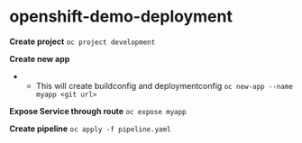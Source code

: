 # openshift-demo-deployment

**Create project**
`oc project development`

**Create new app** 
* * This will create buildconfig and deploymentconfig
`oc new-app --name myapp <git url>`

**Expose Service through route**
`oc expose myapp`

**Create pipeline**
`oc apply -f pipeline.yaml`
